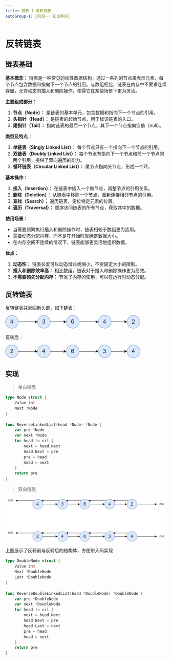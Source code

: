 ```yaml
---
title: 链表-1-反转链表
autoGroup-1: 🌱阶段一：初出茅庐🌱
---
```


# 反转链表

## 链表基础

**基本概念：** 链表是一种常见的线性数据结构，通过一系列的节点来表示元素，每个节点包含数据和指向下一个节点的引用。与数组相比，链表在内存中不要求连续存储，允许动态的插入和删除操作，使得它在某些场景下更为灵活。

**主要组成部分：**

1. **节点（Node）：** 是链表的基本单元，包含数据和指向下一个节点的引用。
2. **头指针（Head）：** 是链表的起始节点，用于标识链表的入口。
3. **尾指针（Tail）：** 指向链表的最后一个节点，其下一个节点指向空值（null）。

**类型及特点：**

1. **单链表（Singly Linked List）：** 每个节点只有一个指向下一个节点的引用。
2. **双链表（Doubly Linked List）：** 每个节点有指向下一个节点和前一个节点的两个引用，提供了双向遍历的能力。
3. **循环链表（Circular Linked List）：** 尾节点指向头节点，形成一个环。

**基本操作：**

1. **插入（Insertion）：** 在链表中插入一个新节点，调整节点的引用关系。
2. **删除（Deletion）：** 从链表中移除一个节点，重新连接相邻节点的引用。
3. **查找（Search）：** 遍历链表，定位特定元素的位置。
4. **遍历（Traversal）：** 顺序访问链表的所有节点，获取其中的数据。

**使用场景：**

- 当需要频繁执行插入和删除操作时，链表相较于数组更为适用。
- 需要动态分配内存，而不是在开始时就确定数据大小。
- 在内存空间不连续的情况下，链表能够更灵活地组织数据。

**优点：**

1. **动态性：** 链表长度可以动态增长或缩小，不受固定大小的限制。
2. **插入和删除效率高：** 相比数组，链表对于插入和删除操作更为高效。
3. **不需要预先分配内存：** 节省了内存的使用，可以在运行时动态分配。

## 反转链表

反转链表并返回新头部，如下链表：

![](/g1_data_struct_linked_list_reverse.assets/delete_targe_num.drawio.png)

反转后：

![](/g1_data_struct_linked_list_reverse.assets/reverse_linked_list.drawio.png)

## 实现

> 单向链表

```go
type Node struct {
	Value int
	Next *Node
}

func ReverseLinkedList(head *Node) *Node {
	var pre *Node
	var next *Node
	for head != nil {
		next = head.Next
		head.Next = pre
		pre = head
		head = next
	}
	return pre
}
```

> 双向链表

![](/g1_data_struct_linked_list_reverse.assets/reverse_double_link_list.drawio.png)

上图展示了反转前与反转后的结构体，方便带入码实现

```go
type DoubleNode struct {
	Value int
	Next *DoubleNode
	Last *DoubleNode
}

func ReverseDoubleLinkedList(head *DoubleNode) *DoubleNode {
	var pre *DoubleNode
	var next *DoubleNode
	for head != nil {
		next = head.Next
		head.Next = pre
		head.Last = next
		pre = head
		head = next
	}
	return pre
}
```